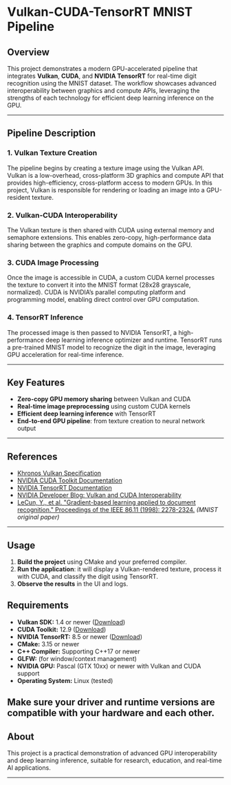 # Vulkan-CUDA-TensorRT MNIST Pipeline

## Overview

This project demonstrates a modern GPU-accelerated pipeline that integrates **Vulkan**, **CUDA**, and **NVIDIA TensorRT** for real-time digit recognition using the MNIST dataset. The workflow showcases advanced interoperability between graphics and compute APIs, leveraging the strengths of each technology for efficient deep learning inference on the GPU.

---

## Pipeline Description

### 1. Vulkan Texture Creation

The pipeline begins by creating a texture image using the Vulkan API. Vulkan is a low-overhead, cross-platform 3D graphics and compute API that provides high-efficiency, cross-platform access to modern GPUs. In this project, Vulkan is responsible for rendering or loading an image into a GPU-resident texture.


### 2. Vulkan-CUDA Interoperability

The Vulkan texture is then shared with CUDA using external memory and semaphore extensions. This enables zero-copy, high-performance data sharing between the graphics and compute domains on the GPU.


### 3. CUDA Image Processing

Once the image is accessible in CUDA, a custom CUDA kernel processes the texture to convert it into the MNIST format (28x28 grayscale, normalized). CUDA is NVIDIA’s parallel computing platform and programming model, enabling direct control over GPU computation.


### 4. TensorRT Inference

The processed image is then passed to NVIDIA TensorRT, a high-performance deep learning inference optimizer and runtime. TensorRT runs a pre-trained MNIST model to recognize the digit in the image, leveraging GPU acceleration for real-time inference.


---

## Key Features

- **Zero-copy GPU memory sharing** between Vulkan and CUDA
- **Real-time image preprocessing** using custom CUDA kernels
- **Efficient deep learning inference** with TensorRT
- **End-to-end GPU pipeline**: from texture creation to neural network output

---

## References

- [Khronos Vulkan Specification](https://registry.khronos.org/vulkan/specs/1.3-extensions/html/vkspec.html)
- [NVIDIA CUDA Toolkit Documentation](https://docs.nvidia.com/cuda/)
- [NVIDIA TensorRT Documentation](https://docs.nvidia.com/deeplearning/tensorrt/)
- [NVIDIA Developer Blog: Vulkan and CUDA Interoperability](https://developer.nvidia.com/blog/vulkan-cuda-interoperability/)
- [LeCun, Y., et al. "Gradient-based learning applied to document recognition." Proceedings of the IEEE 86.11 (1998): 2278-2324.](http://yann.lecun.com/exdb/publis/pdf/lecun-98.pdf) *(MNIST original paper)*

---

## Usage

1. **Build the project** using CMake and your preferred compiler.
2. **Run the application**: it will display a Vulkan-rendered texture, process it with CUDA, and classify the digit using TensorRT.
3. **Observe the results** in the UI and logs.

## Requirements

- **Vulkan SDK:** 1.4 or newer ([Download](https://vulkan.lunarg.com/sdk/home))
- **CUDA Toolkit:** 12.9 ([Download](https://developer.nvidia.com/cuda-toolkit))
- **NVIDIA TensorRT:** 8.5 or newer ([Download](https://developer.nvidia.com/tensorrt))
- **CMake:** 3.15 or newer
- **C++ Compiler:** Supporting C++17 or newer
- **GLFW:** (for window/context management)
- **NVIDIA GPU:** Pascal (GTX 10xx) or newer with Vulkan and CUDA support
- **Operating System:** Linux (tested)


**Make sure your driver and runtime versions are compatible with your hardware and each other.**
---

## About

This project is a practical demonstration of advanced GPU interoperability and deep learning inference, suitable for research, education, and real-time AI applications.

---
